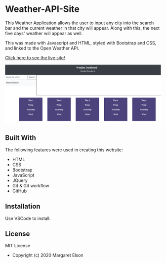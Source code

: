 # Weather-API-Site

This Weather Application allows the user to input any city into the search bar and the current weather in that city will appear. Along with this, the next five days' weather will appear as well.

This was made with Javascript and HTML, styled with Bootstrap and CSS, and linked to the Open Weather API. 

[Click here to see the live site!]()

![Screenshot of Weather Deashboard](./weatherapi.png)

## Built With

The following features were used in creating this website:
* HTML
* CSS
* Bootstrap
* JavaScript
* JQuery
* Git & Git workflow
* GitHub


## Installation

Use VSCode to install.


## License

MIT License

- Copyright (c) 2020 Margaret Elson